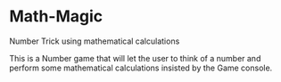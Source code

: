 # Math-Magic
Number Trick using mathematical calculations

This is a Number game that will let the user to think of a number and perform some mathematical calculations insisted by the Game console.
